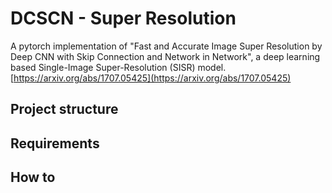 # DCSCN - Super Resolution

A pytorch implementation of "Fast and Accurate Image Super Resolution by Deep CNN with Skip Connection and Network in Network",
a deep learning based Single-Image Super-Resolution (SISR) model. [https://arxiv.org/abs/1707.05425](https://arxiv.org/abs/1707.05425)

## Project structure

## Requirements

## How to

##
